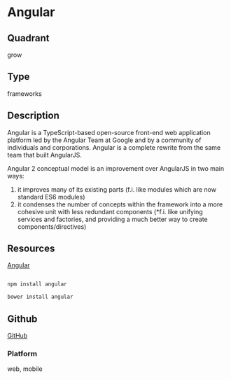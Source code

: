 # Angular

## Quadrant
grow

## Type
frameworks

## Description
Angular is a TypeScript-based open-source front-end web application platform led by the Angular Team at Google and by a community of individuals and corporations. Angular is a complete rewrite from the same team that built AngularJS.

Angular 2 conceptual model is an improvement over AngularJS in two main ways:

1. it improves many of its existing parts (f.i. like modules which are now standard ES6 modules)
2. it condenses the number of concepts within the framework into a more cohesive unit with less redundant components (*f.i. like unifying services and factories, and providing a much better way to create components/directives)

## Resources
[Angular](https://angular.io/)

``` js

npm install angular

bower install angular

```

## Github
[GitHub](https://github.com/angular)

### Platform
web, mobile
